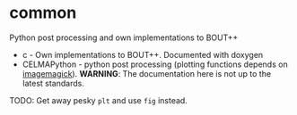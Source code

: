 # common

Python post processing and own implementations to BOUT++

* c - Own implementations to BOUT++. Documented with doxygen
* CELMAPython - python post processing (plotting functions depends on
  [imagemagick](http://www.imagemagick.org/script/index.php)).
  **WARNING**: The documentation here is not up to the latest standards.

TODO: Get away pesky `plt` and use `fig` instead.
